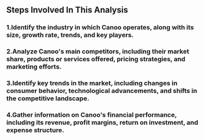## Steps Involved In This Analysis

### 1.Identify the industry in which Canoo operates, along with its size, growth rate, trends, and key players.

### 2.Analyze Canoo's main competitors, including their market share, products or services offered, pricing strategies, and marketing efforts.

### 3.Identify key trends in the market, including changes in consumer behavior, technological advancements, and shifts in the competitive landscape.

### 4.Gather information on Canoo's financial performance, including its revenue, profit margins, return on investment, and expense structure.
